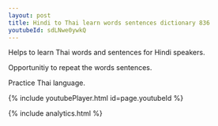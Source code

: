 ```yaml
---
layout: post
title: Hindi to Thai learn words sentences dictionary 836 
youtubeId: sdLNwe0ywkQ
---
```

 
 
Helps to learn Thai words and sentences for Hindi speakers.

Opportunitiy to repeat the words sentences. 

Practice Thai language. 
 
{% include youtubePlayer.html id=page.youtubeId %}
 
 
{% include analytics.html %}